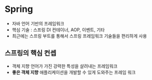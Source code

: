 # Spring

- 자바 언어 기반의 프레임워크
- 핵심 기술 : 스프링 DI 컨테이너, AOP, 이벤트, 기타
- 최근에는 스프링 부트를 통해서 스프링 프레임워크 기술들을 편리하게 사용

## 스프링의 핵심 컨셉

- 객체 지향 언어가 가진 강력한 특성을 살려내는 프레임워크
- **좋은 객체 지향** 애플리케이션을 개발할 수 있게 도와주는 프레임 워크
